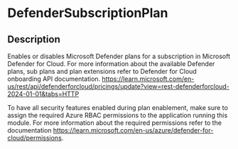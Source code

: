 
# DefenderSubscriptionPlan

## Description

Enables or disables Microsoft Defender plans for a subscription in Microsoft Defender for Cloud.
For more information about the available Defender plans, sub plans and plan extensions refer to Defender for Cloud onboarding API documentation.
https://learn.microsoft.com/en-us/rest/api/defenderforcloud/pricings/update?view=rest-defenderforcloud-2024-01-01&tabs=HTTP


To have all security features enabled during plan enablement, make sure to assign the required Azure RBAC permissions to the application running this module.
For more information about the required permissions refer to the documentation https://learn.microsoft.com/en-us/azure/defender-for-cloud/permissions.
